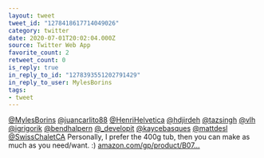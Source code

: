 ```yaml
---
layout: tweet
tweet_id: "1278418617714049026"
category: twitter
date: 2020-07-01T20:02:04.000Z
source: Twitter Web App
favorite_count: 2
retweet_count: 0
is_reply: true
in_reply_to_id: "1278393551202791429"
in_reply_to_user: MylesBorins
tags:
- tweet
---
```


[@MylesBorins](https://twitter.com/@MylesBorins) [@juancarlito88](https://twitter.com/@juancarlito88) [@HenriHelvetica](https://twitter.com/@HenriHelvetica) [@hdjirdeh](https://twitter.com/@hdjirdeh) [@tazsingh](https://twitter.com/@tazsingh) [@vlh](https://twitter.com/@vlh) [@igrigorik](https://twitter.com/@igrigorik) [@bendhalpern](https://twitter.com/@bendhalpern) [@_developit](https://twitter.com/@_developit) [@kaycebasques](https://twitter.com/@kaycebasques) [@mattdesl](https://twitter.com/@mattdesl) [@SwissChaletCA](https://twitter.com/@SwissChaletCA) Personally, I prefer the 400g tub, then you can make as much as you need/want. :)  [amazon.com/gp/product/B07…](https://www.amazon.com/gp/product/B07PG9QBPM)
